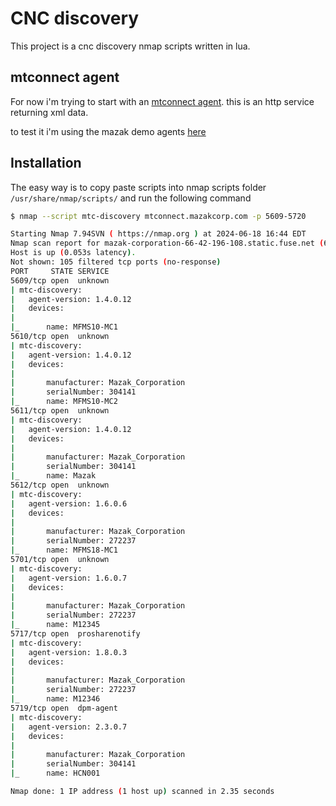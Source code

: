 # CNC discovery

This project is a cnc discovery nmap scripts written in lua.


## mtconnect agent
For now i'm trying to start with an [mtconnect agent](https://www.mtconnect.org/standard-download20181).
this is an http service returning xml data.

to test it i'm using the mazak demo agents [here](http://mtconnect.mazakcorp.com/)

## Installation

The easy way is to copy paste scripts into nmap scripts folder `/usr/share/nmap/scripts/` and run the following command

```bash
$ nmap --script mtc-discovery mtconnect.mazakcorp.com -p 5609-5720

Starting Nmap 7.94SVN ( https://nmap.org ) at 2024-06-18 16:44 EDT
Nmap scan report for mazak-corporation-66-42-196-108.static.fuse.net (66.42.196.108)
Host is up (0.053s latency).
Not shown: 105 filtered tcp ports (no-response)
PORT     STATE SERVICE
5609/tcp open  unknown
| mtc-discovery: 
|   agent-version: 1.4.0.12
|   devices: 
|     
|_      name: MFMS10-MC1
5610/tcp open  unknown
| mtc-discovery: 
|   agent-version: 1.4.0.12
|   devices: 
|     
|       manufacturer: Mazak_Corporation
|       serialNumber: 304141
|_      name: MFMS10-MC2
5611/tcp open  unknown
| mtc-discovery: 
|   agent-version: 1.4.0.12
|   devices: 
|     
|       manufacturer: Mazak_Corporation
|       serialNumber: 304141
|_      name: Mazak
5612/tcp open  unknown
| mtc-discovery: 
|   agent-version: 1.6.0.6
|   devices: 
|     
|       manufacturer: Mazak_Corporation
|       serialNumber: 272237
|_      name: MFMS18-MC1
5701/tcp open  unknown
| mtc-discovery: 
|   agent-version: 1.6.0.7
|   devices: 
|     
|       manufacturer: Mazak_Corporation
|       serialNumber: 272237
|_      name: M12345
5717/tcp open  prosharenotify
| mtc-discovery: 
|   agent-version: 1.8.0.3
|   devices: 
|     
|       manufacturer: Mazak_Corporation
|       serialNumber: 272237
|_      name: M12346
5719/tcp open  dpm-agent
| mtc-discovery: 
|   agent-version: 2.3.0.7
|   devices: 
|     
|       manufacturer: Mazak_Corporation
|       serialNumber: 304141
|_      name: HCN001

Nmap done: 1 IP address (1 host up) scanned in 2.35 seconds
```
